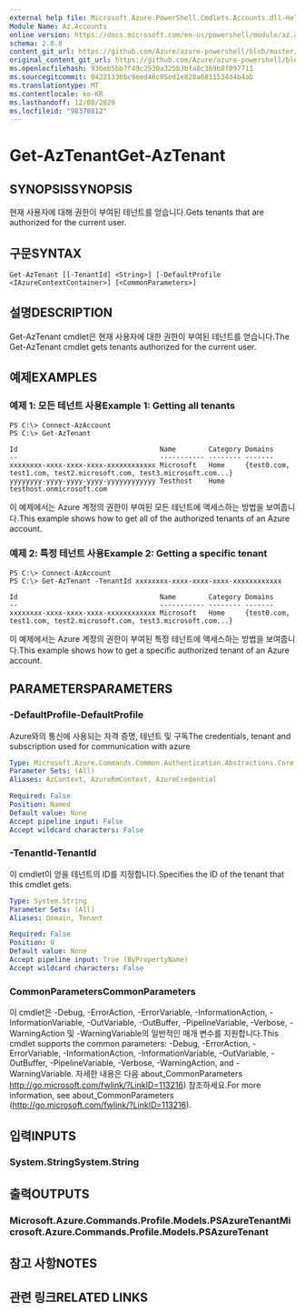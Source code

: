```yaml
---
external help file: Microsoft.Azure.PowerShell.Cmdlets.Accounts.dll-Help.xml
Module Name: Az.Accounts
online version: https://docs.microsoft.com/en-us/powershell/module/az.accounts/get-aztenant
schema: 2.0.0
content_git_url: https://github.com/Azure/azure-powershell/blob/master/src/Accounts/Accounts/help/Get-AzTenant.md
original_content_git_url: https://github.com/Azure/azure-powershell/blob/master/src/Accounts/Accounts/help/Get-AzTenant.md
ms.openlocfilehash: 936eb5bb7f49c2530a325b3bfa8c369b8f097711
ms.sourcegitcommit: 04221336bc9eed46c05ed1e828a6811534d4b4ab
ms.translationtype: MT
ms.contentlocale: ko-KR
ms.lasthandoff: 12/08/2020
ms.locfileid: "98370812"
---
```

# <span data-ttu-id="07ef2-101">Get-AzTenant</span><span class="sxs-lookup"><span data-stu-id="07ef2-101">Get-AzTenant</span></span>

## <span data-ttu-id="07ef2-102">SYNOPSIS</span><span class="sxs-lookup"><span data-stu-id="07ef2-102">SYNOPSIS</span></span>
<span data-ttu-id="07ef2-103">현재 사용자에 대해 권한이 부여된 테넌트를 얻습니다.</span><span class="sxs-lookup"><span data-stu-id="07ef2-103">Gets tenants that are authorized for the current user.</span></span>

## <span data-ttu-id="07ef2-104">구문</span><span class="sxs-lookup"><span data-stu-id="07ef2-104">SYNTAX</span></span>

```
Get-AzTenant [[-TenantId] <String>] [-DefaultProfile <IAzureContextContainer>] [<CommonParameters>]
```

## <span data-ttu-id="07ef2-105">설명</span><span class="sxs-lookup"><span data-stu-id="07ef2-105">DESCRIPTION</span></span>
<span data-ttu-id="07ef2-106">Get-AzTenant cmdlet은 현재 사용자에 대한 권한이 부여된 테넌트를 얻습니다.</span><span class="sxs-lookup"><span data-stu-id="07ef2-106">The Get-AzTenant cmdlet gets tenants authorized for the current user.</span></span>

## <span data-ttu-id="07ef2-107">예제</span><span class="sxs-lookup"><span data-stu-id="07ef2-107">EXAMPLES</span></span>

### <span data-ttu-id="07ef2-108">예제 1: 모든 테넌트 사용</span><span class="sxs-lookup"><span data-stu-id="07ef2-108">Example 1: Getting all tenants</span></span>
```
PS C:\> Connect-AzAccount
PS C:\> Get-AzTenant

Id                                   Name        Category Domains
--                                   ----------- -------- -------
xxxxxxxx-xxxx-xxxx-xxxx-xxxxxxxxxxxx Microsoft   Home     {test0.com, test1.com, test2.microsoft.com, test3.microsoft.com...}
yyyyyyyy-yyyy-yyyy-yyyy-yyyyyyyyyyyy Testhost    Home     testhost.onmicrosoft.com
```

<span data-ttu-id="07ef2-109">이 예제에서는 Azure 계정의 권한이 부여된 모든 테넌트에 액세스하는 방법을 보여줍니다.</span><span class="sxs-lookup"><span data-stu-id="07ef2-109">This example shows how to get all of the authorized tenants of an Azure account.</span></span>

### <span data-ttu-id="07ef2-110">예제 2: 특정 테넌트 사용</span><span class="sxs-lookup"><span data-stu-id="07ef2-110">Example 2: Getting a specific tenant</span></span>
```
PS C:\> Connect-AzAccount
PS C:\> Get-AzTenant -TenantId xxxxxxxx-xxxx-xxxx-xxxx-xxxxxxxxxxxx

Id                                   Name        Category Domains
--                                   ----------- -------- -------
xxxxxxxx-xxxx-xxxx-xxxx-xxxxxxxxxxxx Microsoft   Home     {test0.com, test1.com, test2.microsoft.com, test3.microsoft.com...}
```

<span data-ttu-id="07ef2-111">이 예제에서는 Azure 계정의 권한이 부여된 특정 테넌트에 액세스하는 방법을 보여줍니다.</span><span class="sxs-lookup"><span data-stu-id="07ef2-111">This example shows how to get a specific authorized tenant of an Azure account.</span></span>

## <span data-ttu-id="07ef2-112">PARAMETERS</span><span class="sxs-lookup"><span data-stu-id="07ef2-112">PARAMETERS</span></span>

### <span data-ttu-id="07ef2-113">-DefaultProfile</span><span class="sxs-lookup"><span data-stu-id="07ef2-113">-DefaultProfile</span></span>
<span data-ttu-id="07ef2-114">Azure와의 통신에 사용되는 자격 증명, 테넌트 및 구독</span><span class="sxs-lookup"><span data-stu-id="07ef2-114">The credentials, tenant and subscription used for communication with azure</span></span>

```yaml
Type: Microsoft.Azure.Commands.Common.Authentication.Abstractions.Core.IAzureContextContainer
Parameter Sets: (All)
Aliases: AzContext, AzureRmContext, AzureCredential

Required: False
Position: Named
Default value: None
Accept pipeline input: False
Accept wildcard characters: False
```

### <span data-ttu-id="07ef2-115">-TenantId</span><span class="sxs-lookup"><span data-stu-id="07ef2-115">-TenantId</span></span>
<span data-ttu-id="07ef2-116">이 cmdlet이 얻을 테넌트의 ID를 지정합니다.</span><span class="sxs-lookup"><span data-stu-id="07ef2-116">Specifies the ID of the tenant that this cmdlet gets.</span></span>

```yaml
Type: System.String
Parameter Sets: (All)
Aliases: Domain, Tenant

Required: False
Position: 0
Default value: None
Accept pipeline input: True (ByPropertyName)
Accept wildcard characters: False
```

### <span data-ttu-id="07ef2-117">CommonParameters</span><span class="sxs-lookup"><span data-stu-id="07ef2-117">CommonParameters</span></span>
<span data-ttu-id="07ef2-118">이 cmdlet은 -Debug, -ErrorAction, -ErrorVariable, -InformationAction, -InformationVariable, -OutVariable, -OutBuffer, -PipelineVariable, -Verbose, -WarningAction 및 -WarningVariable의 일반적인 매개 변수를 지원합니다.</span><span class="sxs-lookup"><span data-stu-id="07ef2-118">This cmdlet supports the common parameters: -Debug, -ErrorAction, -ErrorVariable, -InformationAction, -InformationVariable, -OutVariable, -OutBuffer, -PipelineVariable, -Verbose, -WarningAction, and -WarningVariable.</span></span> <span data-ttu-id="07ef2-119">자세한 내용은 다음 about_CommonParameters http://go.microsoft.com/fwlink/?LinkID=113216) 참조하세요.</span><span class="sxs-lookup"><span data-stu-id="07ef2-119">For more information, see about_CommonParameters (http://go.microsoft.com/fwlink/?LinkID=113216).</span></span>

## <span data-ttu-id="07ef2-120">입력</span><span class="sxs-lookup"><span data-stu-id="07ef2-120">INPUTS</span></span>

### <span data-ttu-id="07ef2-121">System.String</span><span class="sxs-lookup"><span data-stu-id="07ef2-121">System.String</span></span>

## <span data-ttu-id="07ef2-122">출력</span><span class="sxs-lookup"><span data-stu-id="07ef2-122">OUTPUTS</span></span>

### <span data-ttu-id="07ef2-123">Microsoft.Azure.Commands.Profile.Models.PSAzureTenant</span><span class="sxs-lookup"><span data-stu-id="07ef2-123">Microsoft.Azure.Commands.Profile.Models.PSAzureTenant</span></span>

## <span data-ttu-id="07ef2-124">참고 사항</span><span class="sxs-lookup"><span data-stu-id="07ef2-124">NOTES</span></span>

## <span data-ttu-id="07ef2-125">관련 링크</span><span class="sxs-lookup"><span data-stu-id="07ef2-125">RELATED LINKS</span></span>
